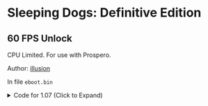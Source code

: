 # Sleeping Dogs: Definitive Edition

## 60 FPS Unlock

CPU Limited. For use with Prospero.

Author: [illusion](https://github.com/illusion0001)

In file `eboot.bin`

<details>
<summary>Code for 1.07 (Click to Expand)</summary>

```
0x70B88B 00 00 00 00
```

</details>
